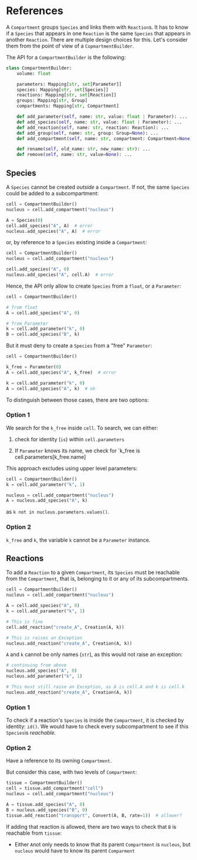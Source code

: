 # References

A `Compartment` groups `Species` and links them with `Reaction`s. It has to know if a `Species` that appears in one `Reaction` is the same `Species` that appears in another `Reaction`. There are multiple design choices for this. Let's consider them from the point of view of a `CopmartmentBuilder`.

The API for a `CompartmentBuilder` is the following:

```python
class CompartmentBuilder:
    volume: float

    parameters: Mapping[str, set[Parameter]]
    species: Mapping[str, set[Species]]
    reactions: Mapping[str, set[Reaction]]
    groups: Mapping[str, Group]
    compartments: Mapping[str, Compartment]

    def add_parameter(self, name: str, value: float | Parameter): ...
    def add_species(self, name: str, value: float | Parameter): ...
    def add_reaction(self, name: str, reaction: Reaction): ...
    def add_group(self, name: str, group: Group=None): ...
    def add_compartment(self, name: str, compartment: Compartment=None): ...

    def rename(self, old_name: str, new_name: str): ...
    def remove(self, name: str, value=None): ...
```

## Species

A `Species` cannot be created *outside* a `Compartment`. If not, the same `Species` could be added to a subcompartment:

```python
cell = CompartmentBuilder()
nucleus = cell.add_compartment("nucleus")

A = Species(0)
cell.add_species("A", A)  # error
nucleus.add_species("A", A)  # error
```

or, by reference to a `Species` existing inside a `Compartment`:

```python
cell = CompartmentBuilder()
nucleus = cell.add_compartment("nucleus")

cell.add_species("A", 0)
nucleus.add_species("A", cell.A)  # error
```

Hence, the API only allow to create `Species` from a `float`, or a `Parameter`:

```python
cell = CompartmentBuilder()

# from float
A = cell.add_species("A", 0)

# from Parameter
k = cell.add_parameter("k", 0)
B = cell.add_species("B", k)
```

But it must deny to create a `Species` from a "free" `Parameter`:

```python
cell = CompartmentBuilder()

k_free = Parameter(0)
A = cell.add_species("A", k_free)  # error

k = cell.add_parameter("k", 0)
A = cell.add_species("A", k)  # ok
```

To distinguish between those cases, there are two options:

### Option 1

We search for the `k_free` inside `cell`. To search, we can either:

1. check for identity (`is`) within `cell.parameters`

2. If `Parameter` knows its name, we check for `k_free is cell.parameters[k_free.name]

This approach excludes using upper level parameters:

```python
cell = CompartmentBuilder()
k = cell.add_parameter("k", 1)

nucleus = cell.add_compartment("nucleus")
A = nucleus.add_species("A", k)
```

as `k not in nucleus.parameters.values()`.

### Option 2
 
 `k_free` and `k`, the variable `k` cannot be a `Parameter` instance. 

## Reactions

To add a `Reaction` to a given `Compartment`, its `Species` must be reachable from the `Compartment`, that is, belonging to it or any of its subcompartments.

```python
cell = CompartmentBuilder()
nucleus = cell.add_compartment("nucleus")

A = cell.add_species("A", 0)
k = cell.add_parameter("k", 1)

# This is fine
cell.add_reaction("create_A", Creation(A, k))

# This is raises an Exception
nucleus.add_reaction("create_A", Creation(A, k))
```

`A` and `k` cannot be only names (`str`), as this would not raise an exception:

```python
# continuing from above
nucleus.add_species("A", 0)
nucleus.add_parameter("k", 1)

# This must still raise an Exception, as A is cell.A and k is cell.k
nucleus.add_reaction("create_A", Creation(A, k))
```

### Option 1

To check if a reaction's `Species` is inside the `Compartment`, it is checked by identity: `id()`. We would have to check every subcompartment to see if this `Species`is *reachable*.

### Option 2

Have a reference to its owning `Compartment`.

But consider this case, with two levels of `Compartment`:

```python
tissue = CompartmentBuilder()
cell = tissue.add_compartment("cell")
nucleus = cell.add_compartment("nucleus")

A = tissue.add_species("A", 0)
B = nucleus.add_species("B", 0)
tissue.add_reaction("transport", Convert(A, B, rate=1))  # allower?
```

If adding that reaction is allowed, there are two ways to check that `B` is reachable from `tissue`:

- Either `A`not only needs to know that its parent `Compartment` is `nucleus`, but `nucleus` would have to know its parent `Comparment`
